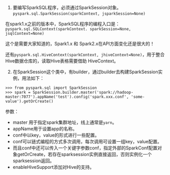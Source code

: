 1. 要编写SparkSQL程序，必须通过SparkSession对象。  
`pyspark.sql.SparkSession(sparkContext, jsparkSession=None) `

在spark1.x之前的版本中，SparkSQL程序的编程入口是：  
`pyspark.sql.SQLContext(sparkContext. sparkSession=None, jsqlContext=None)`  

这个是需要大家知道的，Spark1.x 和 Spark2.x在API方面变化还是很大的！

还有`pyspark.sql.HiveContext(sparkContext, jhiveContext=None)`，用于整合Hive数据仓库的，读取Hive表格需要借助 HiveContext。

2. 在SparkSession这个类中，有builder，通过builder去构建SparkSession实例，用法如下：
```shell
>>> from pyspark.sql import SparkSession
>>> spark = SparkSession.builder.master('spark://hadoop-master:7077').appName('test').config('spark.xxx.conf', 'some-value').getOrCreate()

```

参数：
- master 用于指定spark集群地址，线上通常是`yarn`。
- appName用于设置app的名称。
- conf中以key，value的形式进行一些配置。
- conf可以链式编程的方式多次调用，每次调用可设置一组key，value配置。
- 而且conf中还可以传入一个关键字参数conf，指定外部的SparkConf配置对象getOrCreate，若存在sparksession实例直接返回，否则实例化一个sparksession返回。
- enableHiveSupport添加对Hive的支持。 
